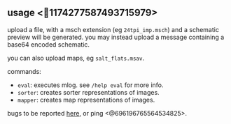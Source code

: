 ## usage <:wrench:1174277587493715979>

upload a file, with a msch extension (eg `24tpi_imp.msch`) and a schematic preview will be generated.
you may instead upload a message containing a base64 encoded schematic.

you can also upload maps, eg `salt_flats.msav`.

commands:

- `eval`: executes mlog. see `/help eval` for more info.
- `sorter`: creates sorter representations of images.
- `mapper`: creates map representations of images.

bugs to be reported [here](https://github.com/bend-n/mindus/issues/new), or ping <@696196765564534825>.
